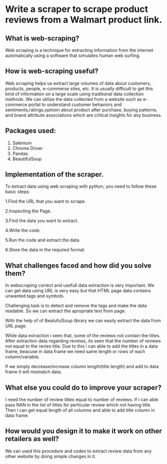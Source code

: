 
# Write a scraper to scrape product reviews from a Walmart product link.

## What is web-scraping?

Web scraping is a technique for extracting information from the internet automatically using a software that simulates human web surfing.

 ## How is web-scraping useful?
 
Web scraping helps us extract large volumes of data about customers, products, people, e-commerse sites, etc. It is usually difficult to get this kind of information on a large scale using traditional data collection methods. We can utilize the data collected from a website such as e-commerce portal to understand customer behaviors and sentiments,ratings,opinion about product after purchase, buying patterns, and brand attribute associations which are critical insights for any business.

## Packages used:

1. Salenium
2. Chrome Driver
3. Pandas
4. BeautifulSoup

## Implementation of  the scraper.

To extract data using web scraping with python, you need to follow these basic steps:

1.Find the URL that you want to scrape.

2.Inspecting the Page.

3.Find the data you want to extract.

4.Write the code.

5.Run the code and extract the data.

6.Store the data in the required format. 

## What challenges faced and how did you solve them?

In webscraping correct and usefull data extraction is very important. We can get data using URL is very easy but that HTML page data
contains unwanted tags and symbols.

Challenging task is to detect and remove the tags and make the data readable. So we can extract the 
apropriate text from page.

With the help of of BeatufulSoup library we can easily extract the data from URL page.

While data extraction i seen that, some of the reviews not contain the titles. After extraction data regarding reviews, its seen that the number of reviews not equal to the revies title. Due to this i can able to add the titles in a data frame, beacuse in data frame we need same length or rows of each column/variable.

If we simply decrease/increase column length(title length) and add to data frame it will mismatch data.

## What else you could do to improve your scraper?

I need the number of review titles equal to number of reviews. 
If i can able pass NAN in the list of titles for perticular review which not having title.
Then i can get equal length of all columns and able to add title column in data frame.

## How would you design it to make it work on other retailers as well?

We can used this procedure and codes to extract review data from any other website by doing simple changes in it.
